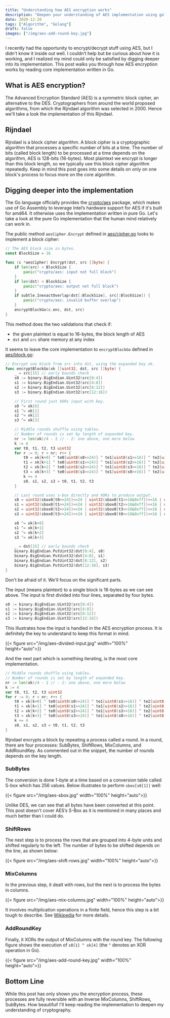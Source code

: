 ```yaml
---
title: "Understanding how AES encryption works"
description: "Deepen your understanding of AES implementation using golang."
date: 2020-12-20
tags: ["Algorithm", "Golang"]
draft: false
images: ["/img/aes-add-round-key.jpg"]
---
```


I recently had the opportunity to encrypt/decrypt stuff using AES, but I didn't know it inside out well. I couldn’t help but be curious about how it is working, and I realized my mind could only be satisfied by digging deeper into its implementation.
This post walks you through how AES encryption works by reading core implementation written in Go.

## What is AES encryption?
The Advanced Encryption Standard (AES) is a symmetric block cipher, an alternative to the DES. Cryptographers from around the world proposed algorithms, from which the Rijndael algorithm was selected in 2000. Hence we'll take a look the implementation of this Rijndael.

## Rijndael
Rijndael is a block cipher algorithm. A block cipher is a cryptographic algorithm that processes a specific number of bits at a time.
The number of bits (called block length) to be processed at a time depends on the algorithm, AES is 128-bits (16-bytes). Most plaintext we encrypt is longer than this block length, so we typically use this block cipher algorithm repeatedly.
Keep in mind this post goes into some details on only on one block's process to focus more on the core algorithm.

## Digging deeper into the implementation
The Go language officially provides the [crypto/aes](https://golang.org/pkg/crypto/aes/) package, which makes use of Go Assembly to leverage Intel’s hardware support for AES if it's built for amd64.
It otherwise uses the implementation written in pure Go. Let's take a look at the pure Go implementation that the human mind relatively can work in.

The public method `aesCipher.Encrypt` defined in [aes/cipher.go](https://github.com/golang/go/blob/55b58018f41e6de63bdaa8f3d9a284077d4e88c1/src/crypto/aes/cipher.go#L54-L65) looks to implement a block cipher:

```go
// The AES block size in bytes.
const BlockSize = 16

func (c *aesCipher) Encrypt(dst, src []byte) {
	if len(src) < BlockSize {
		panic("crypto/aes: input not full block")
	}
	if len(dst) < BlockSize {
		panic("crypto/aes: output not full block")
	}
	if subtle.InexactOverlap(dst[:BlockSize], src[:BlockSize]) {
		panic("crypto/aes: invalid buffer overlap")
	}
	encryptBlockGo(c.enc, dst, src)
}
```

This method does the two validations that check if:
- the given plaintext is equal to 16-bytes, the block length of AES
- `dst` and `src` share memory at any index

It seems to leave the core implementation to `encryptBlockGo` defined in [aes/block.go](https://github.com/golang/go/blob/55b58018f41e6de63bdaa8f3d9a284077d4e88c1/src/crypto/aes/block.go#L43-L87):

```go
// Encrypt one block from src into dst, using the expanded key xk.
func encryptBlockGo(xk []uint32, dst, src []byte) {
	_ = src[15] // early bounds check
	s0 := binary.BigEndian.Uint32(src[0:4])
	s1 := binary.BigEndian.Uint32(src[4:8])
	s2 := binary.BigEndian.Uint32(src[8:12])
	s3 := binary.BigEndian.Uint32(src[12:16])

	// First round just XORs input with key.
	s0 ^= xk[0]
	s1 ^= xk[1]
	s2 ^= xk[2]
	s3 ^= xk[3]

	// Middle rounds shuffle using tables.
	// Number of rounds is set by length of expanded key.
	nr := len(xk)/4 - 2 // - 2: one above, one more below
	k := 4
	var t0, t1, t2, t3 uint32
	for r := 0; r < nr; r++ {
		t0 = xk[k+0] ^ te0[uint8(s0>>24)] ^ te1[uint8(s1>>16)] ^ te2[uint8(s2>>8)] ^ te3[uint8(s3)]
		t1 = xk[k+1] ^ te0[uint8(s1>>24)] ^ te1[uint8(s2>>16)] ^ te2[uint8(s3>>8)] ^ te3[uint8(s0)]
		t2 = xk[k+2] ^ te0[uint8(s2>>24)] ^ te1[uint8(s3>>16)] ^ te2[uint8(s0>>8)] ^ te3[uint8(s1)]
		t3 = xk[k+3] ^ te0[uint8(s3>>24)] ^ te1[uint8(s0>>16)] ^ te2[uint8(s1>>8)] ^ te3[uint8(s2)]
		k += 4
		s0, s1, s2, s3 = t0, t1, t2, t3
	}

	// Last round uses s-box directly and XORs to produce output.
	s0 = uint32(sbox0[t0>>24])<<24 | uint32(sbox0[t1>>16&0xff])<<16 | uint32(sbox0[t2>>8&0xff])<<8 | uint32(sbox0[t3&0xff])
	s1 = uint32(sbox0[t1>>24])<<24 | uint32(sbox0[t2>>16&0xff])<<16 | uint32(sbox0[t3>>8&0xff])<<8 | uint32(sbox0[t0&0xff])
	s2 = uint32(sbox0[t2>>24])<<24 | uint32(sbox0[t3>>16&0xff])<<16 | uint32(sbox0[t0>>8&0xff])<<8 | uint32(sbox0[t1&0xff])
	s3 = uint32(sbox0[t3>>24])<<24 | uint32(sbox0[t0>>16&0xff])<<16 | uint32(sbox0[t1>>8&0xff])<<8 | uint32(sbox0[t2&0xff])

	s0 ^= xk[k+0]
	s1 ^= xk[k+1]
	s2 ^= xk[k+2]
	s3 ^= xk[k+3]

	_ = dst[15] // early bounds check
	binary.BigEndian.PutUint32(dst[0:4], s0)
	binary.BigEndian.PutUint32(dst[4:8], s1)
	binary.BigEndian.PutUint32(dst[8:12], s2)
	binary.BigEndian.PutUint32(dst[12:16], s3)
}
```

Don't be afraid of it. We'll focus on the significant parts.

The input (means plaintext) to a single block is 16-bytes as we can see above. The input is first divided into four lines, separated by four bytes.

```go
s0 := binary.BigEndian.Uint32(src[0:4])
s1 := binary.BigEndian.Uint32(src[4:8])
s2 := binary.BigEndian.Uint32(src[8:12])
s3 := binary.BigEndian.Uint32(src[12:16])
```

This illustrates how the input is handled in the AES encryption process. It is definitely the key to understand to keep this format in mind.

{{< figure src="/img/aes-divided-input.jpg" width="100%" height="auto">}}

And the next part which is something iterating, is the most core implementation.

```go
// Middle rounds shuffle using tables.
// Number of rounds is set by length of expanded key.
nr := len(xk)/4 - 2 // - 2: one above, one more below
k := 4
var t0, t1, t2, t3 uint32
for r := 0; r < nr; r++ {
	t0 = xk[k+0] ^ te0[uint8(s0>>24)] ^ te1[uint8(s1>>16)] ^ te2[uint8(s2>>8)] ^ te3[uint8(s3)]
	t1 = xk[k+1] ^ te0[uint8(s1>>24)] ^ te1[uint8(s2>>16)] ^ te2[uint8(s3>>8)] ^ te3[uint8(s0)]
	t2 = xk[k+2] ^ te0[uint8(s2>>24)] ^ te1[uint8(s3>>16)] ^ te2[uint8(s0>>8)] ^ te3[uint8(s1)]
	t3 = xk[k+3] ^ te0[uint8(s3>>24)] ^ te1[uint8(s0>>16)] ^ te2[uint8(s1>>8)] ^ te3[uint8(s2)]
	k += 4
	s0, s1, s2, s3 = t0, t1, t2, t3
}
```

Rijndael encrypts a block by repeating a process called a round.
In a round, there are four processes: SubBytes, ShiftRows, MixColumns, and AddRoundKey. As commented out in the snippet, the number of rounds depends on the key length.

### SubBytes
The conversion is done 1-byte at a time based on a conversion table called S-box which has 256 values.
Below illustrates to perform `sbox[s0[1]]` well:

{{< figure src="/img/aes-sbox.jpg" width="100%" height="auto">}}

Unlike DES, we can see that all bytes have been converted at this point.
This post doesn't cover AES’s S-Box as it is mentioned in many places and much better than I could do.

### ShiftRows
The next step is to process the rows that are grouped into 4-byte units and shifted regularly to the left.
The number of bytes to be shifted depends on the line, as shown below:

{{< figure src="/img/aes-shift-rows.jpg" width="100%" height="auto">}}

### MixColumns
In the previous step, it dealt with rows, but the next is to process the bytes in columns.

{{< figure src="/img/aes-mix-columns.jpg" width="100%" height="auto">}}

It involves multiplication operations in a finite field, hence this step is a bit tough to describe. See [Wikipedia](https://en.wikipedia.org/wiki/Rijndael_MixColumns) for more details.

### AddRoundKey
Finally, it XORs the output of MixColumns with the round key. The following figure shows the execution of `s0[1] ^ xk[4]` (the `^` denotes an XOR operation in Go).

{{< figure src="/img/aes-add-round-key.jpg" width="100%" height="auto">}}


## Bottom Line
While this post has only shown you the encryption process, these processes are fully reversible with an Inverse MixColumns, ShiftRows, SubBytes. How beautiful!
I'll keep reading the implementation to deepen my understanding of cryptography.
